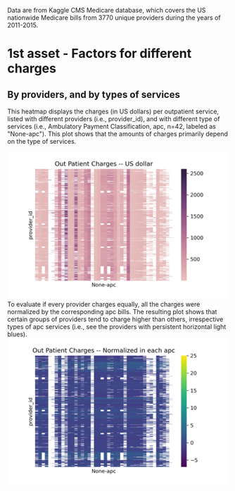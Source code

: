 Data are from Kaggle CMS Medicare database, which covers the US nationwide Medicare bills from 3770 unique providers during the years of 2011-2015. 
# 1st asset - Factors for different charges
## By providers, and by types of services
This heatmap displays the charges (in US dollars) per outpatient service, listed with different providers (i.e., provider_id), and with different type of services (i.e., Ambulatory Payment Classification, apc, n=42, labeled as "None-apc"). This plot shows that the amounts of charges primarily depend on the type of services.  

![Figure1](OutPatientCharges.png)     
To evaluate if every provider charges equally, all the charges were normalized by the corresponding apc bills. The resulting plot shows that certain groups of providers tend to charge higher than others, irrespective types of apc services (i.e., see the providers with persistent horizontal light blues).   
![Figure2](OutPatientChargesNorm.png)

